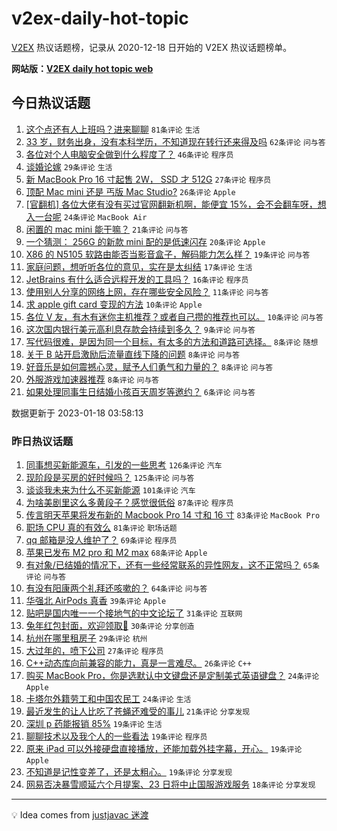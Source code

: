 # v2ex-daily-hot-topic

[V2EX](https://www.v2ex.com/) 热议话题榜，记录从 2020-12-18 日开始的 V2EX 热议话题榜单。

**网站版：[V2EX daily hot topic web](https://boojack.github.io/v2ex-daily-hot-topic-web/)**

## 今日热议话题

<!-- TODAY BEGIN -->

1. [这个点还有人上班吗？进来聊聊](https://www.v2ex.com/t/909639) `81条评论` `生活`
1. [33 岁，财务出身，没有本科学历，不知道现在转行还来得及吗](https://www.v2ex.com/t/909629) `62条评论` `问与答`
1. [各位对个人电脑安全做到什么程度了？](https://www.v2ex.com/t/909634) `46条评论` `程序员`
1. [谈婚论嫁](https://www.v2ex.com/t/909626) `29条评论` `生活`
1. [新 MacBook Pro 16 寸起售 2W， SSD 才 512G](https://www.v2ex.com/t/909637) `27条评论` `程序员`
1. [顶配 Mac mini 还是 丐版 Mac Studio?](https://www.v2ex.com/t/909656) `26条评论` `Apple`
1. [[官翻机] 各位大佬有没有买过官网翻新机啊，能便宜 15%，会不会翻车呀，想入一台呢](https://www.v2ex.com/t/909664) `24条评论` `MacBook Air`
1. [闲置的 mac mini 能干嘛？](https://www.v2ex.com/t/909638) `21条评论` `问与答`
1. [一个猜测： 256G 的新款 mini 配的是低速闪存](https://www.v2ex.com/t/909621) `20条评论` `Apple`
1. [X86 的 N5105 软路由能否当影音盒子，解码能力怎么样？](https://www.v2ex.com/t/909648) `19条评论` `问与答`
1. [家庭问题，想听听各位的意见，实在是太纠结](https://www.v2ex.com/t/909641) `17条评论` `生活`
1. [JetBrains 有什么适合远程开发的工具吗？](https://www.v2ex.com/t/909651) `16条评论` `程序员`
1. [使用别人分享的网络上网，存在哪些安全风险？](https://www.v2ex.com/t/909619) `11条评论` `问与答`
1. [求 apple gift card 变现的方法](https://www.v2ex.com/t/909653) `10条评论` `Apple`
1. [各位 V 友，有木有迷你主机推荐？或者自己攒的推荐也可以。](https://www.v2ex.com/t/909652) `10条评论` `问与答`
1. [这次国内银行美元高利息存款会持续到多久？](https://www.v2ex.com/t/909624) `9条评论` `问与答`
1. [写代码很难，是因为同一个目标，有太多的方法和道路可选择。](https://www.v2ex.com/t/909673) `8条评论` `随想`
1. [关于 B 站开启激励后流量直线下降的问题](https://www.v2ex.com/t/909660) `8条评论` `问与答`
1. [好音乐是如何震撼心灵，赋予人们勇气和力量的？](https://www.v2ex.com/t/909658) `8条评论` `问与答`
1. [外服游戏加速器推荐](https://www.v2ex.com/t/909628) `8条评论` `问与答`
1. [如果处理同事生日结婚小孩百天周岁等邀约？](https://www.v2ex.com/t/909654) `6条评论` `问与答`

数据更新于 2023-01-18 03:58:13

<!-- TODAY END -->

### 昨日热议话题

<!-- YESTERDAY BEGIN -->

1. [同事想买新能源车，引发的一些思考](https://www.v2ex.com/t/909426) `126条评论` `汽车`
1. [现阶段是买房的好时候吗？](https://www.v2ex.com/t/909440) `125条评论` `问与答`
1. [谈谈我未来为什么不买新能源](https://www.v2ex.com/t/909508) `101条评论` `汽车`
1. [为啥美剧里这么多黄段子？感觉很低俗](https://www.v2ex.com/t/909547) `87条评论` `程序员`
1. [传言明天苹果将发布新的 Macbook Pro 14 寸和 16 寸](https://www.v2ex.com/t/909397) `83条评论` `MacBook Pro`
1. [职场 CPU 真的有效么](https://www.v2ex.com/t/909429) `81条评论` `职场话题`
1. [qq 邮箱是没人维护了？](https://www.v2ex.com/t/909420) `69条评论` `程序员`
1. [苹果已发布 M2 pro 和 M2 max](https://www.v2ex.com/t/909581) `68条评论` `Apple`
1. [有对象/已结婚的情况下，还有一些经常联系的异性网友，这不正常吗？](https://www.v2ex.com/t/909447) `65条评论` `问与答`
1. [有没有阳康两个礼拜还咳嗽的？](https://www.v2ex.com/t/909399) `64条评论` `问与答`
1. [华强北 AirPods 真香](https://www.v2ex.com/t/909521) `39条评论` `Apple`
1. [贴吧是国内唯一一个接地气的中文论坛了](https://www.v2ex.com/t/909497) `31条评论` `互联网`
1. [兔年红包封面，欢迎领取👏](https://www.v2ex.com/t/909539) `30条评论` `分享创造`
1. [杭州在哪里租房子](https://www.v2ex.com/t/909412) `29条评论` `杭州`
1. [大过年的，喷下公司](https://www.v2ex.com/t/909428) `27条评论` `程序员`
1. [C++动态库向前兼容的能力，真是一言难尽。](https://www.v2ex.com/t/909407) `26条评论` `C++`
1. [购买 MacBook Pro，你是选默认中文键盘还是定制美式英语键盘？](https://www.v2ex.com/t/909481) `24条评论` `Apple`
1. [卡塔尔外籍劳工和中国农民工](https://www.v2ex.com/t/909480) `24条评论` `生活`
1. [最近发生的让人比吃了苍蝇还难受的事儿](https://www.v2ex.com/t/909472) `21条评论` `分享发现`
1. [深圳 p 药能报销 85%](https://www.v2ex.com/t/909454) `19条评论` `生活`
1. [聊聊技术以及我个人的一些看法](https://www.v2ex.com/t/909415) `19条评论` `程序员`
1. [原来 iPad 可以外接硬盘直接播放，还能加载外挂字幕，开心。](https://www.v2ex.com/t/909406) `19条评论` `Apple`
1. [不知道是记性变差了，还是太粗心。](https://www.v2ex.com/t/909402) `19条评论` `分享发现`
1. [网易否决暴雪顺延六个月提案、23 日将中止国服游戏服务](https://www.v2ex.com/t/909545) `18条评论` `分享发现`

<!-- YESTERDAY END -->

---

💡 Idea comes from [justjavac 迷渡](https://github.com/justjavac/)
